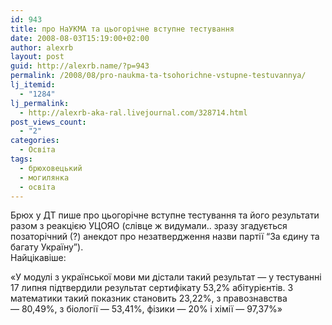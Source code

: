 ```yaml
---
id: 943
title: про НаУКМА та цьогорічне вступне тестування
date: 2008-08-03T15:19:00+02:00
author: alexrb
layout: post
guid: http://alexrb.name/?p=943
permalink: /2008/08/pro-naukma-ta-tsohorichne-vstupne-testuvannya/
lj_itemid:
  - "1284"
lj_permalink:
  - http://alexrb-aka-ral.livejournal.com/328714.html
post_views_count:
  - "2"
categories:
  - Освіта
tags:
  - брюховецький
  - могилянка
  - освіта
---
```

Брюх у ДТ пише про цьогорічне вступне тестування та його результати разом з реакцією УЦОЯО (слівце ж видумали.. зразу згадується позаторічний (?) анекдот про незатвердження назви партії &#8220;За єдину та багату Україну&#8221;).  
Найцікавіше:

<div class="ljcut">
  «У модулі з&nbsp;української мови ми&nbsp;дістали такий результат —&nbsp;у тестуванні 17&nbsp;липня підтвердили результат сертифікату 53,2% абітурієнтів.&nbsp;З математики такий показник становить 23,22%, з&nbsp;правознавства —&nbsp;80,49%, з&nbsp;біології —&nbsp;53,41%, фізики —&nbsp;20% і&nbsp;хімії —&nbsp;97,37%»
</div>